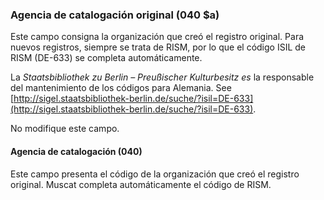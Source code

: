 ### Agencia de catalogación original (040 $a)

Este campo consigna la organización que creó el registro original. Para nuevos registros, siempre se trata de RISM, por lo que el código ISIL de RISM (DE-633) se completa automáticamente.

La _Staatsbibliothek zu Berlin – Preußischer Kulturbesitz es_ la responsable del mantenimiento de los códigos para Alemania. See [http://sigel.staatsbibliothek-berlin.de/suche/?isil=DE-633](http://sigel.staatsbibliothek-berlin.de/suche/?isil=DE-633).

No modifique este campo.

#### Agencia de catalogación (040)

Este campo presenta el código de la organización que creó el registro original. Muscat completa automáticamente el código de RISM.

